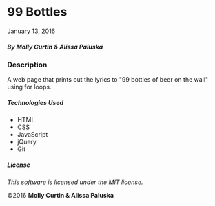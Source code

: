 # 99 Bottles

January 13, 2016

##### By Molly Curtin &amp; Alissa Paluska

### Description

A web page that prints out the lyrics to "99 bottles of beer on the wall" using for loops.


##### Technologies Used

* HTML
* CSS
* JavaScript
* jQuery
* Git

##### License

*This software is licensed under the MIT license.*

&copy;2016 **Molly Curtin &amp; Alissa Paluska**
